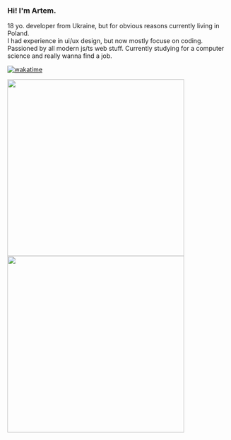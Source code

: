### Hi! I'm Artem. 
18 yo. developer from Ukraine, but for obvious reasons currently living in Poland. \
I had experience in ui/ux design, but now mostly focuse on coding. Passioned by all modern js/ts web stuff.
Currently studying for a computer science and really wanna find a job.

[![wakatime](https://wakatime.com/badge/user/51b3ddec-74be-4fab-af60-bc5ac68e4323.svg)](https://wakatime.com/@51b3ddec-74be-4fab-af60-bc5ac68e4323)

<img src="https://wakatime.com/share/@MelKam/0d072add-04ee-490a-87cf-ebf641c03a3c.svg" height="400px" /> 
<img src="https://wakatime.com/share/@51b3ddec-74be-4fab-af60-bc5ac68e4323/1561edd8-6328-4929-b916-45f390e5db01.svg" height="400px" />
